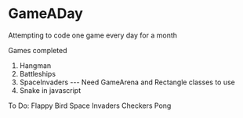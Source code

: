 # GameADay
Attempting to code one game every day for a month

Games completed
1) Hangman
2) Battleships
3) SpaceInvaders --- Need GameArena and Rectangle classes to use
4) Snake in javascript

To Do:
Flappy Bird
Space Invaders
Checkers
Pong
